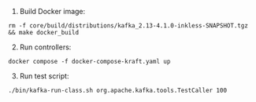 1. Build Docker image:
```shell
rm -f core/build/distributions/kafka_2.13-4.1.0-inkless-SNAPSHOT.tgz && make docker_build
```

2. Run controllers:
```shell
docker compose -f docker-compose-kraft.yaml up
```

3. Run test script:
```shell
./bin/kafka-run-class.sh org.apache.kafka.tools.TestCaller 100
```
